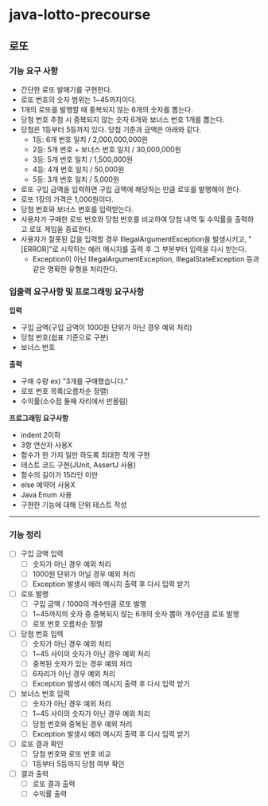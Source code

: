 # java-lotto-precourse

## 로또

### 기능 요구 사항
- 간단한 로또 발매기를 구현한다.
- 로또 번호의 숫자 범위는 1~45까지이다.
- 1개의 로또를 발행할 때 중복되지 않는 6개의 숫자를 뽑는다.
- 당첨 번호 추첨 시 중복되지 않는 숫자 6개와 보너스 번호 1개를 뽑는다.
- 당첨은 1등부터 5등까지 있다. 당첨 기준과 금액은 아래와 같다.
  - 1등: 6개 번호 일치 / 2,000,000,000원
  - 2등: 5개 번호 + 보너스 번호 일치 / 30,000,000원
  - 3등: 5개 번호 일치 / 1,500,000원
  - 4등: 4개 번호 일치 / 50,000원
  - 5등: 3개 번호 일치 / 5,000원
- 로또 구입 금액을 입력하면 구입 금액에 해당하는 만큼 로또를 발행해야 한다.
- 로또 1장의 가격은 1,000원이다.
- 당첨 번호와 보너스 번호를 입력받는다.
- 사용자가 구매한 로또 번호와 당첨 번호를 비교하여 당첨 내역 및 수익률을 출력하고 로또 게임을 종료한다.
- 사용자가 잘못된 값을 입력할 경우 IllegalArgumentException을 발생시키고, "[ERROR]"로 시작하는 에러 메시지를 출력 후 그 부분부터 입력을 다시 받는다.
  - Exception이 아닌 IllegalArgumentException, IllegalStateException 등과 같은 명확한 유형을 처리한다.

### 입출력 요구사항 및 프로그래밍 요구사항
**입력**
- 구입 금액(구입 금액이 1000원 단위가 아닌 경우 예외 처리)
- 당첨 번호(쉽표 기준으로 구분)
- 보너스 번호

**출력**
- 구매 수량 ex) "3개를 구매했습니다."
- 로또 번호 목록(오름차순 정렬)
- 수익률(소수점 둘째 자리에서 반올림)

**프로그래밍 요구사항**
- indent 2이하
- 3항 연산자 사용X
- 함수가 한 가지 일만 하도록 최대한 작게 구현
- 테스트 코드 구현(JUnit, AssertJ 사용)
- 함수의 길이가 15라인 미만
- else 예약어 사용X
- Java Enum 사용
- 구현한 기능에 대해 단위 테스트 작성

---

### 기능 정리
- [ ] 구입 금액 입력
  - [ ] 숫자가 아닌 경우 예외 처리
  - [ ] 1000원 단위가 아닐 경우 예외 처리
  - [ ] Exception 발생시 에러 메시지 출력 후 다시 입력 받기
- [ ] 로또 발행
  - [ ] 구입 금액 / 1000의 개수만큼 로또 발행
  - [ ] 1~45까지의 숫자 중 중복되지 않는 6개의 숫자 뽑아 개수만큼 로또 발행
  - [ ] 로또 번호 오름차순 정렬
- [ ] 당첨 번호 입력
  - [ ] 숫자가 아닌 경우 예외 처리
  - [ ] 1~45 사이의 숫자가 아닌 경우 예외 처리
  - [ ] 중복된 숫자가 있는 경우 예외 처리
  - [ ] 6자리가 아닌 경우 예외 처리
  - [ ] Exception 발생시 에러 메시지 출력 후 다시 입력 받기
- [ ] 보너스 번호 입력
  - [ ] 숫자가 아닌 경우 예외 처리
  - [ ] 1~45 사이의 숫자가 아닌 경우 예외 처리
  - [ ] 당첨 번호와 중복된 경우 예외 처리
  - [ ] Exception 발생시 에러 메시지 출력 후 다시 입력 받기
- [ ] 로또 결과 확인
  - [ ] 당첨 번호와 로또 번호 비교
  - [ ] 1등부터 5등까지 당첨 여부 확인
- [ ] 결과 출력
  - [ ] 로또 결과 출력
  - [ ] 수익률 출력